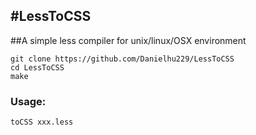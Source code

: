 #LessToCSS
---

##A simple less compiler for unix/linux/OSX environment


	git clone https://github.com/Danielhu229/LessToCSS
	cd LessToCSS
 	make
 	

### Usage:

	toCSS xxx.less
